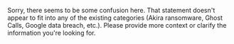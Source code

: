 Sorry, there seems to be some confusion here. That statement doesn't appear to fit into any of the existing categories (Akira ransomware, Ghost Calls, Google data breach, etc.). Please provide more context or clarify the information you're looking for.
